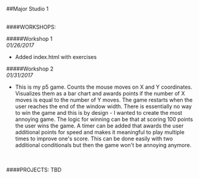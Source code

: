 ##Major Studio 1

<br>
####WORKSHOPS:

#####Workshop 1  
_01/26/2017_

* Added index.html with exercises 

#####Workshop 2  
_01/31/2017_

* This is my p5 game. Counts the mouse moves on X and Y coordinates. Visualizes them as a bar chart and awards points if the number of X moves is equal to the number of Y moves. The game restarts when the user reaches the end of the window width. There is essentially no way to win the game and this is by design - I wanted to create the most annoying game. The logic for winning can be that at scoring 100 points the user wins the game. A timer can be added that awards the user additional points for speed and makes it meaningful to play multiple times to improve one's score. This can be done easily with two additional conditionals but then the game won't be annoying anymore.    


<br>
<br>
####PROJECTS:
TBD